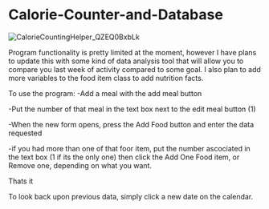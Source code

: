 # Calorie-Counter-and-Database
 ![CalorieCountingHelper_QZEQ0BxbLk](https://user-images.githubusercontent.com/115612092/223562014-5eba8a12-7b24-49e7-8aa1-7907ab5e8030.png)
 
 Program functionality is pretty limited at the moment, however I have plans to update this with some kind of data analysis tool that will allow you to compare you last week of activity compared to some goal. I also plan to add more variables to the food item class to add nutrition facts.
 
 To use the program:
  -Add a meal with the add meal button
  
  -Put the number of that meal in the text box next to the edit meal button (1)
  
  -When the new form opens, press the Add Food button and enter the data requested
  
  -if you had more than one of that foor item, put the number ascociated in the text box (1 if its the only one) then click the Add One Food item, or Remove one, depending on what you want.
  
Thats it

To look back upon previous data, simply click a new date on the calendar.
